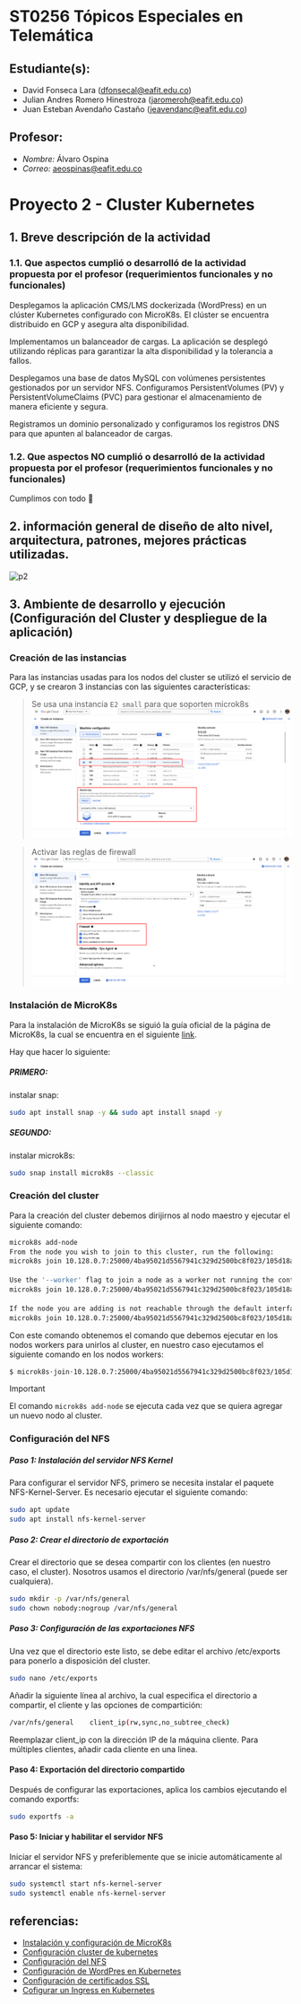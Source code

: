 # ST0256 Tópicos Especiales en Telemática

## Estudiante(s):
- David Fonseca Lara (dfonsecal@eafit.edu.co)
- Julian Andres Romero Hinestroza (jaromeroh@eafit.edu.co)
- Juan Esteban Avendaño Castaño (jeavendanc@eafit.edu.co)

## Profesor: 
- *Nombre:* Álvaro Ospina
- *Correo:* aeospinas@eafit.edu.co

# Proyecto 2 - Cluster Kubernetes

## 1. Breve descripción de la actividad
### 1.1. Que aspectos cumplió o desarrolló de la actividad propuesta por el profesor (requerimientos funcionales y no funcionales)

Desplegamos la aplicación CMS/LMS dockerizada (WordPress) en un clúster Kubernetes configurado con MicroK8s.
El clúster se encuentra distribuido en GCP y asegura alta disponibilidad.

Implementamos un balanceador de cargas.
La aplicación se desplegó utilizando réplicas para garantizar la alta disponibilidad y la tolerancia a fallos.

Desplegamos una base de datos MySQL con volúmenes persistentes gestionados por un servidor NFS.
Configuramos PersistentVolumes (PV) y PersistentVolumeClaims (PVC) para gestionar el almacenamiento de manera eficiente y segura.

Registramos un dominio personalizado y configuramos los registros DNS para que apunten al balanceador de cargas.

### 1.2. Que aspectos NO cumplió o desarrolló de la actividad propuesta por el profesor (requerimientos funcionales y no funcionales)
Cumplimos con todo 🎉

## 2. información general de diseño de alto nivel, arquitectura, patrones, mejores prácticas utilizadas.

![p2](https://github.com/Pokloskaya/proyecto2-TopicosDeTelematica/assets/83888452/afa87cb1-2e6c-4516-80ac-e364dec06aeb)

## 3. Ambiente de desarrollo y ejecución (Configuración del Cluster y despliegue de la aplicación)
### Creación de las instancias
Para las instancias usadas para los nodos del cluster se utilizó el servicio de GCP, y se crearon 3 instancias con las siguientes características:

> Se usa una instancia `E2 small` para que soporten microk8s
> ![Instancias](./images/vm-creation-1.png)

> Activar las reglas de firewall
> ![Instancias](./images/vm-creation-2.png)

### Instalación de MicroK8s
Para la instalación de MicroK8s se siguió la guía oficial de la página de MicroK8s, la cual se encuentra en el siguiente [link](https://microk8s.io/docs/getting-started).

Hay que hacer lo siguiente:

##### PRIMERO: 
instalar snap:  
```bash
sudo apt install snap -y && sudo apt install snapd -y
```

##### SEGUNDO: 
instalar microk8s: 
```bash
sudo snap install microk8s --classic
```

### Creación del cluster
Para la creación del cluster debemos dirijirnos al nodo maestro y ejecutar el siguiente comando:

```bash
microk8s add-node
From the node you wish to join to this cluster, run the following:
microk8s join 10.128.0.7:25000/4ba95021d5567941c329d2500bc8f023/105d18a7bb28

Use the '--worker' flag to join a node as a worker not running the control plane, eg:
microk8s join 10.128.0.7:25000/4ba95021d5567941c329d2500bc8f023/105d18a7bb28 --worker

If the node you are adding is not reachable through the default interface you can use one of the following:
microk8s join 10.128.0.7:25000/4ba95021d5567941c329d2500bc8f023/105d18a7bb28
```

Con este comando obtenemos el comando que debemos ejecutar en los nodos workers para unirlos al cluster, en nuestro caso ejecutamos el siguiente comando en los nodos workers:

```bash
$ microk8s⋅join⋅10.128.0.7:25000/4ba95021d5567941c329d2500bc8f023/105d18a7bb28
```
> [!IMPORTANT]
> El comando `microk8s add-node` se ejecuta cada vez que se quiera agregar un nuevo nodo al cluster.


### Configuración del NFS 

##### Paso 1: Instalación del servidor NFS Kernel
Para configurar el servidor NFS, primero se necesita instalar el paquete NFS-Kernel-Server. Es necesario ejecutar el siguiente comando:

```bash
sudo apt update
sudo apt install nfs-kernel-server
```

##### Paso 2: Crear el directorio de exportación
Crear el directorio que se desea compartir con los clientes (en nuestro caso, el cluster). Nosotros usamos el directorio /var/nfs/general (puede ser cualquiera). 

```bash
sudo mkdir -p /var/nfs/general
sudo chown nobody:nogroup /var/nfs/general
```

##### Paso 3: Configuración de las exportaciones NFS
Una vez que el directorio este listo, se debe editar el archivo /etc/exports para ponerlo a disposición del cluster. 

```bash
sudo nano /etc/exports
```

Añadir la siguiente línea al archivo, la cual especifica el directorio a compartir, el cliente y las opciones de compartición:

```bash
/var/nfs/general    client_ip(rw,sync,no_subtree_check)
```

Reemplazar client_ip con la dirección IP de la máquina cliente. Para múltiples clientes, añadir cada cliente en una linea.

#### Paso 4: Exportación del directorio compartido
Después de configurar las exportaciones, aplica los cambios ejecutando el comando exportfs:

```bash
sudo exportfs -a
```

#### Paso 5: Iniciar y habilitar el servidor NFS

Iniciar el servidor NFS y preferiblemente que se inicie automáticamente al arrancar el sistema:

```bash
sudo systemctl start nfs-kernel-server
sudo systemctl enable nfs-kernel-server
```

## referencias:
- [Instalación y configuración de MicroK8s](https://microk8s.io/docs/getting-started)
- [Configuración cluster de kubernetes](https://microk8s.io/docs/clustering)
- [Configuración del NFS](https://reintech.io/blog/setting-up-nfs-server-ubuntu-20-04)
- [Configuración de WordPres en Kubernetes](https://sesamedisk.com/deploy-wordpress-on-k8s/)
- [Configuración de certificados SSL](https://stackoverflow.com/questions/67430592/how-to-setup-letsencrypt-with-kubernetes-microk8s-using-default-ingress)
- [Cofigurar un Ingress en Kubernetes](https://kubernetes.io/docs/concepts/services-networking/ingress/)
